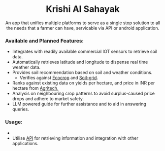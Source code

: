 # <center>Krishi AI Sahayak 
<center>An app that unifies multiple platforms to serve as a single stop solution to all the needs that a farmer can have, servicable via API or android application.</center>

### Available and Planned Features:
- Integrates with readily available commercial IOT sensors to retrieve soil data.
- Automatically retrieves latitude and longitude to dispense real time weather data.
- Provides soil recommendation based on soil and weather conditions.
    - Verifies against [Ecocrop](https://github.com/OpenCLIM/ecocrop/blob/main/EcoCrop_DB.csv) and [Soil-grid](https://www.isric.org/explore/soilgrids).
- Ranks against existing data on yields per hectare, and price in INR per hectare from [Agritech.](https://agritech.tnau.ac.in/agriculture/agri_costofcultivation_indexpage12.html)
- Analysis on neighbouring crop patterns to avoid surplus-caused price drops and adhere to market safety.
- LLM powered guide for further assistance and to aid in answering queries.

### Usage:
- 
- Utilise [API](https://sih25-farmers.onrender.com/) for retrieving information and integration with other applications.

